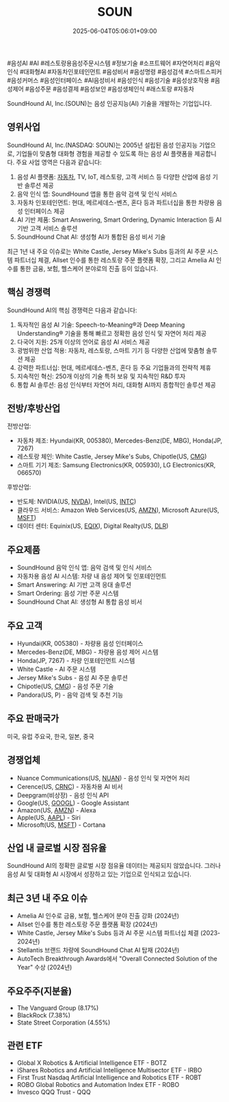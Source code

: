 ﻿---
title: "SOUN"
date: 2025-06-04T05:06:01+09:00
lastmod: 2025-06-04T05:06:01+09:00
type: docs
sidebar:
  open: true
weight: 815
---
<div style="display:none">
  <meta property="article:published_time" content="2025-06-03T20:06:01Z" />
  <meta property="article:modified_time" content="2025-06-03T20:06:01Z" />
</div>
#음성AI #AI #레스토랑용음성주문시스템 #정보기술 #소프트웨어  #자연어처리 #음악인식 #대화형AI #자동차인포테인먼트 #음성비서 #음성명령 #음성검색 #스마트스피커 #음성커머스 #음성인터페이스 #AI음성비서 #음성인식 #음성기술 #음성상호작용 #음성제어 #음성주문 #음성결제 #음성보안 #음성생체인식 #래스토랑 #자동차 

SoundHound AI, Inc.(SOUN)는 음성 인공지능(AI) 기술을 개발하는 기업입니다.

## 영위사업

SoundHound AI, Inc.(NASDAQ: SOUN)는 2005년 설립된 음성 인공지능 기업으로, 기업들이 맞춤형 대화형 경험을 제공할 수 있도록 하는 음성 AI 플랫폼을 제공합니다. 주요 사업 영역은 다음과 같습니다:

1. 음성 AI 플랫폼: [자동차](/industry-study/자동차/), TV, IoT, 레스토랑, 고객 서비스 등 다양한 산업에 음성 기반 솔루션 제공
2. 음악 인식 앱: SoundHound 앱을 통한 음악 검색 및 인식 서비스
3. 자동차 인포테인먼트: 현대, 메르세데스-벤츠, 혼다 등과 파트너십을 통한 차량용 음성 인터페이스 제공
4. AI 기반 제품: Smart Answering, Smart Ordering, Dynamic Interaction 등 AI 기반 고객 서비스 솔루션
5. SoundHound Chat AI: 생성형 AI가 통합된 음성 비서 기술

최근 1년 내 주요 이슈로는 White Castle, Jersey Mike's Subs 등과의 AI 주문 시스템 파트너십 체결, Allset 인수를 통한 레스토랑 주문 플랫폼 확장, 그리고 Amelia AI 인수를 통한 금융, 보험, 헬스케어 분야로의 진출 등이 있습니다.

## 핵심 경쟁력

SoundHound AI의 핵심 경쟁력은 다음과 같습니다:

1. 독자적인 음성 AI 기술: Speech-to-Meaning®과 Deep Meaning Understanding® 기술을 통해 빠르고 정확한 음성 인식 및 자연어 처리 제공
2. 다국어 지원: 25개 이상의 언어로 음성 AI 서비스 제공
3. 광범위한 산업 적용: 자동차, 레스토랑, 스마트 기기 등 다양한 산업에 맞춤형 솔루션 제공
4. 강력한 파트너십: 현대, 메르세데스-벤츠, 혼다 등 주요 기업들과의 전략적 제휴
5. 지속적인 혁신: 250개 이상의 기술 특허 보유 및 지속적인 R&D 투자
6. 통합 AI 솔루션: 음성 인식부터 자연어 처리, 대화형 AI까지 종합적인 솔루션 제공

## 전방/후방산업

전방산업:

- 자동차 제조: Hyundai(KR, 005380), Mercedes-Benz(DE, MBG), Honda(JP, 7267)
- 레스토랑 체인: White Castle, Jersey Mike's Subs, Chipotle(US, [CMG](/company-analysis/cmg/))
- 스마트 기기 제조: Samsung Electronics(KR, 005930), LG Electronics(KR, 066570)

후방산업:

- 반도체: NVIDIA(US, [NVDA](/company-analysis/nvda/)), Intel(US, [INTC](/company-analysis/intc/))
- 클라우드 서비스: Amazon Web Services(US, [AMZN](/company-analysis/amzn/)), Microsoft Azure(US, [MSFT](/company-analysis/msft/))
- 데이터 센터: Equinix(US, [EQIX](/company-analysis/eqix/)), Digital Realty(US, [DLR](/company-analysis/dlr/))

## 주요제품

- SoundHound 음악 인식 앱: 음악 검색 및 인식 서비스
- 자동차용 음성 AI 시스템: 차량 내 음성 제어 및 인포테인먼트
- Smart Answering: AI 기반 고객 응대 솔루션
- Smart Ordering: 음성 기반 주문 시스템
- SoundHound Chat AI: 생성형 AI 통합 음성 비서

## 주요 고객

- Hyundai(KR, 005380) - 차량용 음성 인터페이스
- Mercedes-Benz(DE, MBG) - 차량용 음성 제어 시스템
- Honda(JP, 7267) - 차량 인포테인먼트 시스템
- White Castle - AI 주문 시스템
- Jersey Mike's Subs - 음성 AI 주문 솔루션
- Chipotle(US, [CMG](/company-analysis/cmg/)) - 음성 주문 기술
- Pandora(US, P) - 음악 검색 및 추천 기능

## 주요 판매국가

미국, 유럽 주요국, 한국, 일본, 중국

## 경쟁업체

- Nuance Communications(US, [NUAN](/company-analysis/nuan/)) - 음성 인식 및 자연어 처리
- Cerence(US, [CRNC](/company-analysis/crnc/)) - 자동차용 AI 비서
- Deepgram(비상장) - 음성 인식 API
- Google(US, [GOOGL](/company-analysis/googl/)) - Google Assistant
- Amazon(US, [AMZN](/company-analysis/amzn/)) - Alexa
- Apple(US, [AAPL](/company-analysis/aapl/)) - Siri
- Microsoft(US, [MSFT](/company-analysis/msft/)) - Cortana

## 산업 내 글로벌 시장 점유율

SoundHound AI의 정확한 글로벌 시장 점유율 데이터는 제공되지 않았습니다. 그러나 음성 AI 및 대화형 AI 시장에서 성장하고 있는 기업으로 인식되고 있습니다.

## 최근 3년 내 주요 이슈

- Amelia AI 인수로 금융, 보험, 헬스케어 분야 진출 강화 (2024년)
- Allset 인수를 통한 레스토랑 주문 플랫폼 확장 (2024년)
- White Castle, Jersey Mike's Subs 등과 AI 주문 시스템 파트너십 체결 (2023-2024년)
- Stellantis 브랜드 차량에 SoundHound Chat AI 탑재 (2024년)
- AutoTech Breakthrough Awards에서 "Overall Connected Solution of the Year" 수상 (2024년)

## 주요주주(지분율)

- The Vanguard Group (8.17%)
- BlackRock (7.38%)
- State Street Corporation (4.55%)

## 관련 ETF

- Global X Robotics & Artificial Intelligence ETF - BOTZ
- iShares Robotics and Artificial Intelligence Multisector ETF - IRBO
- First Trust Nasdaq Artificial Intelligence and Robotics ETF - ROBT
- ROBO Global Robotics and Automation Index ETF - ROBO
- Invesco QQQ Trust - QQQ
